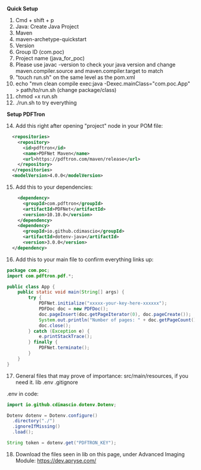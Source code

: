 __Quick Setup__

1. Cmd + shift + p
2. Java: Create Java Project
3. Maven
4. maven-archetype-quickstart
5. Version
6. Group ID (com.poc)
7. Project name (java_for_poc)
8. Please use javac -version to check your java version and change maven.compiler.source and maven.compiler.target to match
9. "touch run.sh" on the same level as the pom.xml
11. echo "mvn clean compile exec:java -Dexec.mainClass="com.poc.App" > path/to/run.sh (change package/class)
12.  chmod +x run.sh
13. ./run.sh to try everything

__Setup PDFTron__

14. Add this right after opening "project" node in your POM file:

```xml
  <repositories>
    <repository>
      <id>pdftron</id>
      <name>PDFNet Maven</name>
      <url>https://pdftron.com/maven/release</url>
    </repository>
  </repositories>
  <modelVersion>4.0.0</modelVersion>
```

15. Add this to your dependencies:

```xml
    <dependency>
      <groupId>com.pdftron</groupId>
      <artifactId>PDFNet</artifactId>
      <version>10.10.0</version>
    </dependency>
    <dependency>
      <groupId>io.github.cdimascio</groupId>
      <artifactId>dotenv-java</artifactId>
      <version>3.0.0</version> 
  </dependency>
```

16. Add this to your main file to confirm everything links up:

```java
package com.poc;
import com.pdftron.pdf.*;

public class App {
    public static void main(String[] args) {
        try {
            PDFNet.initialize("xxxxx-your-key-here-xxxxxx");
            PDFDoc doc = new PDFDoc();
            doc.pageInsert(doc.getPageIterator(0), doc.pageCreate());
            System.out.println("Number of pages: " + doc.getPageCount());
            doc.close();
        } catch (Exception e) {
            e.printStackTrace(); 
        } finally {
            PDFNet.terminate();
        }
    }
}
```

17. General files that may prove of importance:
src/main/resources, if you need it.
lib
.env 
.gitignore

.env in code:

```java
import io.github.cdimascio.dotenv.Dotenv;

Dotenv dotenv = Dotenv.configure()
  .directory("./")
  .ignoreIfMissing()
  .load();

String token = dotenv.get("PDFTRON_KEY");

```

18. Download the files seen in lib on this page, under Advanced Imaging Module:
https://dev.apryse.com/